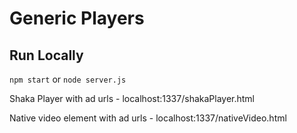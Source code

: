 Generic Players
===============

Run Locally
-----------

`npm start` or `node server.js`

Shaka Player with ad urls - localhost:1337/shakaPlayer.html

Native video element with ad urls - localhost:1337/nativeVideo.html
